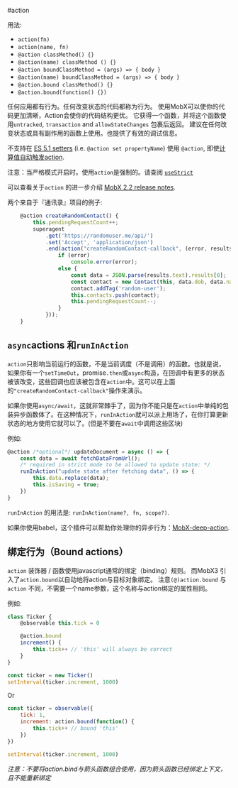 #action

用法:
* `action(fn)`
* `action(name, fn)`
* `@action classMethod() {}`
* `@action(name) classMethod () {}`
* `@action boundClassMethod = (args) => { body }`
* `@action(name) boundClassMethod = (args) => { body }`
* `@action.bound classMethod() {}`
* `@action.bound(function() {})`

任何应用都有行为。任何改变状态的代码都称为行为。
使用MobX可以使你的代码更加清晰，Action会使你的代码结构更优。
它获得一个函数，并将这个函数使用`untracked`, `transaction` and `allowStateChanges` 包裹后返回。
建议在任何改变状态或具有副作用的函数上使用。也提供了有效的调试信息。

不支持在 [ES 5.1 setters](http://www.ecma-international.org/ecma-262/5.1/#sec-11.1.5) (i.e. `@action set propertyName`) 使用 `@action`, 即使[计算值自动触发action](https://github.com/MobXjs/MobX/blob/gh-pages/docs/refguide/computed-decorator.md#setters-for-computed-values).


注意：当严格模式开启时。使用`action`是强制的。请查阅 [`useStrict`](https://github.com/MobXjs/MobX/blob/gh-pages/docs/refguide/api.md#usestrict)

 可以查看关于`action` 的进一步介绍 [MobX 2.2 release notes](https://medium.com/p/45cdc73c7c8d/).

两个来自于『通讯录』项目的例子:

```javascript
	@action	createRandomContact() {
		this.pendingRequestCount++;
		superagent
			.get('https://randomuser.me/api/')
			.set('Accept', 'application/json')
			.end(action("createRandomContact-callback", (error, results) => {
				if (error)
					console.error(error);
				else {
					const data = JSON.parse(results.text).results[0];
					const contact = new Contact(this, data.dob, data.name, data.login.username, data.picture)
					contact.addTag('random-user');
					this.contacts.push(contact);
					this.pendingRequestCount--;
				}
			}));
	}
```


## `async`actions 和`runInAction`

`action`只影响当前运行的函数，不是当前调度（不是调用）的函数。也就是说，如果你有一个`setTimeOut`，promise`.then`或`async`构造，在回调中有更多的状态被该改变，这些回调也应该被包含在`action`中。这可以在上面的`"createRandomContact-callback"`操作来演示。

如果你使用`async/await`，这就非常棘手了，因为你不能只是在`action`中单纯的包装异步函数体了。在这种情况下，`runInAction`就可以派上用场了，在你打算更新状态的地方使用它就可以了。(但是不要在`await`中调用这些区块)

例如:
```javascript
@action /*optional*/ updateDocument = async () => {
    const data = await fetchDataFromUrl();
    /* required in strict mode to be allowed to update state: */
    runInAction("update state after fetching data", () => {
        this.data.replace(data);
        this.isSaving = true;
    })
}
```

`runInAction` 的用法是: `runInAction(name?, fn, scope?)`.

如果你使用babel，这个插件可以帮助你处理你的异步行为：[MobX-deep-action](https://github.com/MobXjs/babel-plugin-MobX-deep-action).

## 绑定行为（Bound actions）

 `action` 装饰器 / 函数使用javascript通常的绑定（binding）规则。
 而MobX3 引入了`action.bound`以自动地将action与目标对象绑定。
 注意`(@)action.bound` 与 `action` 不同，不需要一个name参数，这个名称与action绑定的属性相同。

例如:

```javascript
class Ticker {
	@observable this.tick = 0

	@action.bound
	increment() {
		this.tick++ // 'this' will always be correct
	}
}

const ticker = new Ticker()
setInterval(ticker.increment, 1000)
```

Or

```javascript
const ticker = observable({
	tick: 1,
	increment: action.bound(function() {
		this.tick++ // bound 'this'
	})
})

setInterval(ticker.increment, 1000)
```

_注意：不要将*action.bind*与箭头函数组合使用，因为箭头函数已经绑定上下文，且不能重新绑定_
